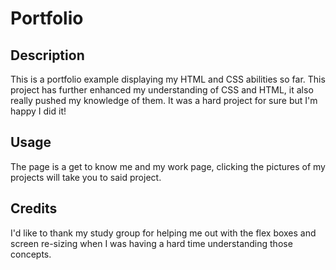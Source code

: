 # Portfolio

## Description

This is a portfolio example displaying my HTML and CSS abilities so far.
This project has further enhanced my understanding of CSS and HTML, it also really pushed my knowledge of them.
It was a hard project for sure but I'm happy I did it!

## Usage

The page is a get to know me and my work page, clicking the pictures of my projects will take you to said project.

## Credits

I'd like to thank my study group for helping me out with the flex boxes and screen re-sizing when I was having a hard time understanding those concepts.
